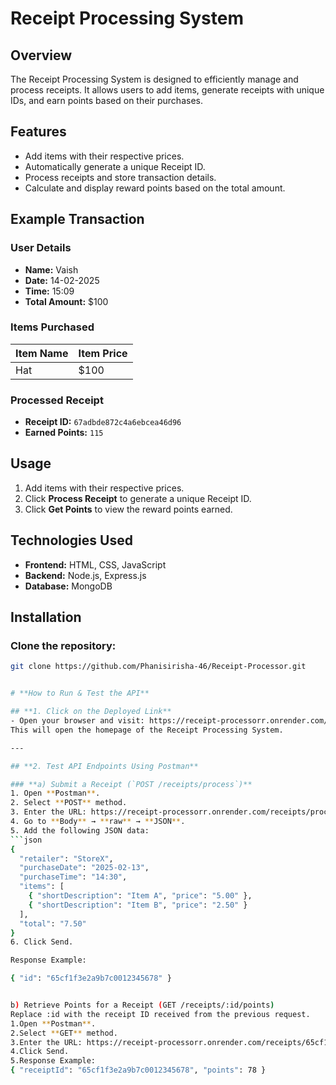 # Receipt Processing System

## Overview
The Receipt Processing System is designed to efficiently manage and process receipts. It allows users to add items, generate receipts with unique IDs, and earn points based on their purchases.

## Features
- Add items with their respective prices.
- Automatically generate a unique Receipt ID.
- Process receipts and store transaction details.
- Calculate and display reward points based on the total amount.

## Example Transaction

### User Details
- **Name:** Vaish  
- **Date:** 14-02-2025  
- **Time:** 15:09  
- **Total Amount:** $100  

### Items Purchased

| Item Name | Item Price |
|-----------|------------|
| Hat       | $100       |

### Processed Receipt
- **Receipt ID:** `67adbde872c4a6ebcea46d96`  
- **Earned Points:** `115`  

## Usage
1. Add items with their respective prices.
2. Click **Process Receipt** to generate a unique Receipt ID.
3. Click **Get Points** to view the reward points earned.

## Technologies Used
- **Frontend:** HTML, CSS, JavaScript
- **Backend:** Node.js, Express.js
- **Database:** MongoDB

## Installation

### Clone the repository:
```sh
git clone https://github.com/Phanisirisha-46/Receipt-Processor.git


# **How to Run & Test the API**

## **1. Click on the Deployed Link**
- Open your browser and visit: https://receipt-processorr.onrender.com/
This will open the homepage of the Receipt Processing System.

---

## **2. Test API Endpoints Using Postman**

### **a) Submit a Receipt (`POST /receipts/process`)**
1. Open **Postman**.
2. Select **POST** method.
3. Enter the URL: https://receipt-processorr.onrender.com/receipts/process
4. Go to **Body** → **raw** → **JSON**.
5. Add the following JSON data:
```json
{
  "retailer": "StoreX",
  "purchaseDate": "2025-02-13",
  "purchaseTime": "14:30",
  "items": [
    { "shortDescription": "Item A", "price": "5.00" },
    { "shortDescription": "Item B", "price": "2.50" }
  ],
  "total": "7.50"
}
6. Click Send.

Response Example:

{ "id": "65cf1f3e2a9b7c0012345678" }


b) Retrieve Points for a Receipt (GET /receipts/:id/points)
Replace :id with the receipt ID received from the previous request.
1.Open **Postman**.
2.Select **GET** method.
3.Enter the URL: https://receipt-processorr.onrender.com/receipts/65cf1f3e2a9b7c0012345678/points
4.Click Send.
5.Response Example:
{ "receiptId": "65cf1f3e2a9b7c0012345678", "points": 78 }


